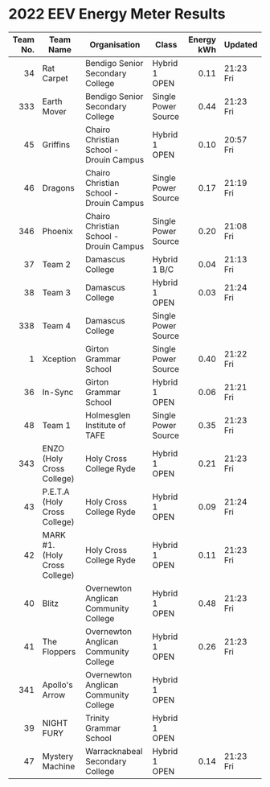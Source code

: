 # 2022 EEV Energy Meter Results
|Team No.|Team Name|Organisation|Class|Energy kWh|Updated|
|---:|---|---|---|---:|---|
|34|Rat Carpet|Bendigo Senior Secondary College|Hybrid 1 OPEN|0.11|21:23 Fri|
|333|Earth Mover|Bendigo Senior Secondary College|Single Power Source|0.44|21:23 Fri|
|45|Griffins|Chairo Christian School - Drouin Campus|Hybrid 1 OPEN|0.10|20:57 Fri|
|46|Dragons|Chairo Christian School - Drouin Campus|Single Power Source|0.17|21:19 Fri|
|346|Phoenix|Chairo Christian School - Drouin Campus|Single Power Source|0.20|21:08 Fri|
|37|Team 2|Damascus College|Hybrid 1 B/C|0.04|21:13 Fri|
|38|Team 3|Damascus College|Hybrid 1 OPEN|0.03|21:24 Fri|
|338|Team 4|Damascus College|Single Power Source| | |
|1|Xception|Girton Grammar School|Single Power Source|0.40|21:22 Fri|
|36|In-Sync|Girton Grammar School|Hybrid 1 OPEN|0.06|21:21 Fri|
|48|Team 1|Holmesglen Institute of TAFE|Single Power Source|0.35|21:23 Fri|
|343|ENZO (Holy Cross College)|Holy Cross College Ryde|Hybrid 1 OPEN|0.21|21:23 Fri|
|43|P.E.T.A (Holy Cross College)|Holy Cross College Ryde|Hybrid 1 OPEN|0.09|21:24 Fri|
|42|MARK #1. (Holy Cross College)|Holy Cross College Ryde|Hybrid 1 OPEN|0.11|21:23 Fri|
|40|Blitz|Overnewton Anglican Community College|Hybrid 1 OPEN|0.48|21:23 Fri|
|41|The Floppers|Overnewton Anglican Community College|Hybrid 1 OPEN|0.26|21:23 Fri|
|341|Apollo's Arrow|Overnewton Anglican Community College|Hybrid 1 OPEN| | |
|39|NIGHT FURY|Trinity Grammar School|Hybrid 1 OPEN| | |
|47|Mystery Machine|Warracknabeal Secondary College|Hybrid 1 OPEN|0.14|21:23 Fri|
